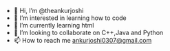 - 👋 Hi, I’m @theankurjoshi
- 👀 I’m interested in learning how to code
- 🌱 I’m currently learning html
- 💞️ I’m looking to collaborate on C++,Java and Python
- 📫 How to reach me ankurjoshi0307@gmail.com

<!---
theankurjoshi/theankurjoshi is a ✨ special ✨ repository because its `README.md` (this file) appears on your GitHub profile.
You can click the Preview link to take a look at your changes.
--->
